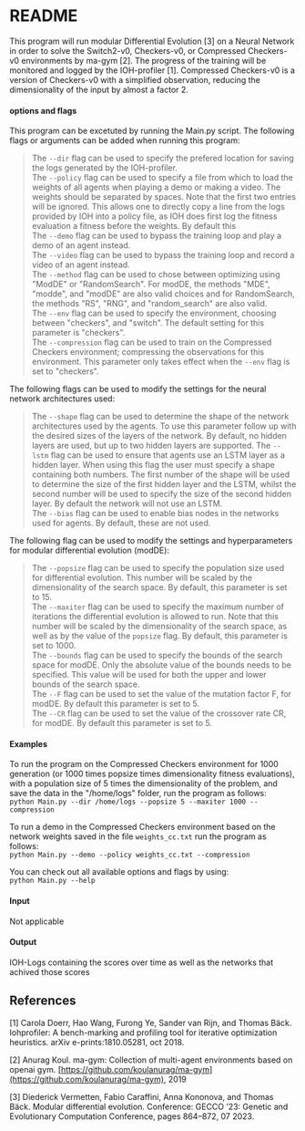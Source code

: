 # README

This program will run modular Differential Evolution \[3\] on a Neural Network in order to solve the Switch2-v0, Checkers-v0, or Compressed Checkers-v0 environments by ma-gym \[2\]. The progress of the training will be monitored and logged by the IOH-profiler \[1\]. Compressed Checkers-v0 is a version of Checkers-v0 with a simplified observation, reducing the dimensionality of the input by almost a factor 2.


#### options and flags
This program can be excetuted by running the Main.py script. The following flags or arguments can be added when running this program:<br/>
> The ``--dir`` flag can be used to specify the prefered location for saving the logs generated by the IOH-profiler.<br/>
> The ``--policy`` flag can be used to specify a file from which to load the weights of all agents when playing a demo or making a video. The weights should be separated by spaces. Note that the first two entries will be ignored. This allows one to directly copy a line from the logs provided by IOH into a policy file, as IOH does first log the fitness evaluation a fitness before the weights. By default this <br/>
> The ``--demo`` flag can be used to bypass the training loop and play a demo of an agent instead.<br/>
> The ``--video`` flag can be used to bypass the training loop and record a video of an agent instead.<br/>
> The ``--method`` flag can be used to chose between optimizing using "ModDE" or "RandomSearch". For modDE, the methods "MDE", "modde", and "modDE" are also valid choices and for RandomSearch, the methods "RS", "RNG", and "random_search" are also valid.<br/>
> The ``--env`` flag can be used to specify the environment, choosing between "checkers", and "switch". The default setting for this parameter is "checkers".<br/>
> The ``--compression`` flag can be used to train on the Compressed Checkers environment; compressing the observations for this environment. This parameter only takes effect when the ``--env`` flag is set to "checkers".<br/>


The following flags can be used to modify the settings for the neural network architectures used:<br/>
> The ``--shape`` flag can be used to determine the shape of the network architectures used by the agents. To use this parameter follow up with the desired sizes of the layers of the network. By default, no hidden layers are used, but up to two hidden layers are supported. 
> The ``--lstm`` flag can be used to ensure that agents use an LSTM layer as a hidden layer. When using this flag the user must specify a shape containing both numbers. The first number of the shape will be used to determine the size of the first hidden layer and the LSTM, whilst the second number will be used to specify the size of the second hidden layer. By default the network will not use an LSTM.<br/>
> The ``--bias`` flag can be used to enable bias nodes in the networks used for agents. By default, these are not used.<br/>




The following flag can be used to modify the settings and hyperparameters for modular differential evolution (modDE):<br/>
> The ``--popsize`` flag can be used to specify the population size used for differential evolution. This number will be scaled by the dimensionality of the search space. By default, this parameter is set to 15.<br/>
> The ``--maxiter`` flag can be used to specify the maximum number of iterations the differential evolution is allowed to run. Note that this number will be scaled by the dimensionality of the search space, as well as by the value of the ``popsize`` flag. By default, this parameter is set to 1000.<br/>
> The ``--bounds`` flag can be used to specify the bounds of the search space for modDE. Only the absolute value of the bounds needs to be specified. This value will be used for both the upper and lower bounds of the search space.<br/>
> The ``--F`` flag can be used to set the value of the mutation factor F, for modDE. By default this parameter is set to 5. <br/>
> The ``--CR`` flag can be used to set the value of the crossover rate CR, for modDE. By default this parameter is set to 5. <br/>



#### Examples
To run the program on the Compressed Checkers environment for 1000 generation (or 1000 times popsize times dimensionality fitness evaluations), with a population size of 5 times the dimensionality of the problem, and save the data in the "/home/logs" folder, run the program as follows:<br/>
	``python Main.py --dir /home/logs --popsize 5 --maxiter 1000 --compression``<br/>

To run a demo in the Compressed Checkers environment based on the network weights saved in the file ``weights_cc.txt`` run the program as follows:<br/>
	``python Main.py --demo --policy weights_cc.txt --compression``<br/>

You can check out all available options and flags by using:<br/>
	``python Main.py --help``<br/>



#### Input
Not applicable

#### Output
IOH-Logs containing the scores over time as well as the networks that achived those scores

## References
\[1\] Carola Doerr, Hao Wang, Furong Ye, Sander van Rijn, and Thomas Bäck. Iohprofiler: A bench-marking and profiling tool for iterative optimization heuristics. arXiv e-prints:1810.05281, oct 2018.

\[2\] Anurag Koul. ma-gym: Collection of multi-agent environments based on openai gym. [https://github.com/koulanurag/ma-gym](https://github.com/koulanurag/ma-gym), 2019

\[3\] Diederick Vermetten, Fabio Caraffini, Anna Kononova, and Thomas Bäck. Modular differential evolution. Conference: GECCO ’23: Genetic and Evolutionary Computation Conference, pages 864–872, 07 2023.

